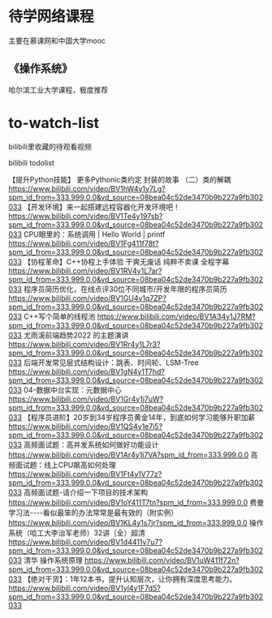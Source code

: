 # 待学网络课程
主要在慕课网和中国大学mooc

## 《操作系统》
哈尔滨工业大学课程，极度推荐

# to-watch-list
bilibili里收藏的待观看视频

bilibili todolist

【提升Python技能】 更多Pythonic类约定 封装的故事 （二）类的解耦
	https://www.bilibili.com/video/BV1hW4y1y7Lg?spm_id_from=333.999.0.0&vd_source=08bea04c52de3470b9b227a9fb302033
【开发环境】来一起搭建远程容器化开发环境吧！
	https://www.bilibili.com/video/BV1Te4y197sb?spm_id_from=333.999.0.0&vd_source=08bea04c52de3470b9b227a9fb302033
CPU眼里的：系统调用 | Hello World | printf
	https://www.bilibili.com/video/BV1Fg411f78t?spm_id_from=333.999.0.0&vd_source=08bea04c52de3470b9b227a9fb302033
【协程革命】C++协程上手体验 干爽无废话 纯粹不卖课 全程字幕
	https://www.bilibili.com/video/BV1RV4y1L7ar?spm_id_from=333.999.0.0&vd_source=08bea04c52de3470b9b227a9fb302033
程序员简历优化，在线点评30位不同城市/开发年限的程序员简历
	https://www.bilibili.com/video/BV1GU4y1q7ZP?spm_id_from=333.999.0.0&vd_source=08bea04c52de3470b9b227a9fb302033
C++写个简单的线程池
	https://www.bilibili.com/video/BV1A34y1J7RM?spm_id_from=333.999.0.0&vd_source=08bea04c52de3470b9b227a9fb302033
尤雨溪前端趋势2022 的主题演讲
	https://www.bilibili.com/video/BV1Rr4y1L7r3?spm_id_from=333.999.0.0&vd_source=08bea04c52de3470b9b227a9fb302033
后端开发常见层式结构设计：跳表、时间轮、LSM-Tree
	https://www.bilibili.com/video/BV1gN4y1T7hd?spm_id_from=333.999.0.0&vd_source=08bea04c52de3470b9b227a9fb302033
04-数据中台实现：元数据中心
	https://www.bilibili.com/video/BV1Gr4y1j7uW?spm_id_from=333.999.0.0&vd_source=08bea04c52de3470b9b227a9fb302033
【程序员进阶】20岁到34岁程序员黄金14年，到底如何学习能够升职加薪
	https://www.bilibili.com/video/BV1QS4y1e7j5?spm_id_from=333.999.0.0&vd_source=08bea04c52de3470b9b227a9fb302033
高频面试题：高并发系统如何做好功能设计
	https://www.bilibili.com/video/BV1Ar4y1j7VA?spm_id_from=333.999.0.0
高频面试题：线上CPU飙高如何处理
	https://www.bilibili.com/video/BV1Ft4y1V77z?spm_id_from=333.999.0.0&vd_source=08bea04c52de3470b9b227a9fb302033
高频面试题-请介绍一下项目的技术架构
	https://www.bilibili.com/video/BV1oY411T7tn?spm_id_from=333.999.0.0
费曼学习法----看似最笨的办法常常是最有效的（附实例）
	https://www.bilibili.com/video/BV1KL4y1s7jr?spm_id_from=333.999.0.0
操作系统（哈工大李治军老师）32讲（全）超清
	https://www.bilibili.com/video/BV1d4411v7u7?spm_id_from=333.999.0.0&vd_source=08bea04c52de3470b9b227a9fb302033
清华 操作系统原理
	https://www.bilibili.com/video/BV1uW411f72n?spm_id_from=333.999.0.0&vd_source=08bea04c52de3470b9b227a9fb302033
【绝对干货】：1年12本书，提升认知层次，让你拥有深度思考能力。
	https://www.bilibili.com/video/BV1yi4y1F7d5?spm_id_from=333.999.0.0&vd_source=08bea04c52de3470b9b227a9fb302033
